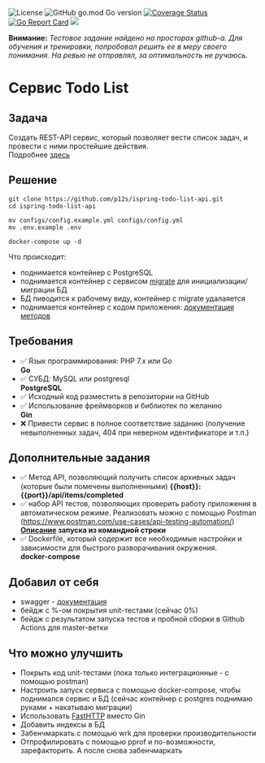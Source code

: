 ![License](https://img.shields.io/github/license/p12s/ispring-todo-list-api)
![GitHub go.mod Go version](https://img.shields.io/github/go-mod/go-version/p12s/ispring-todo-list-api?style=plastic)
[![Coverage Status](https://codecov.io/gh/p12s/ispring-todo-list-api/branch/master/graph/badge.svg?token=sTWAW1J7hW)](https://codecov.io/gh/p12s/ispring-todo-list-api)
[![Go Report Card](https://goreportcard.com/badge/github.com/p12s/ispring-todo-list-api)](https://goreportcard.com/report/github.com/p12s/ispring-todo-list-api)
<img src="https://github.com/p12s/ispring-todo-list-api/workflows/lint-build/badge.svg?branch=master">

**Внимание:** *Тестовое задание найдено на просторах github-а. Для обучения и тренировки, попробовал решить ее в меру своего понимания. На ревью не отправлял, за оптимальность не ручаюсь.*

# Сервис Todo List

## Задача
Создать REST-API сервис, который позволяет вести список задач, и провести с ними простейшие действия.     
Подробнее [здесь](task.md)

## Решение
```
git clone https://github.com/p12s/ispring-todo-list-api.git
cd ispring-todo-list-api 

mv configs/config.example.yml configs/config.yml
mv .env.example .env

docker-compose up -d
```
Что происходит:
- поднимается контейнер с PostgreSQL
- поднимается контейнер с сервисом [migrate](https://github.com/golang-migrate/migrate) для инициализации/миграции БД
- БД пиводится к рабочему виду, контейнер с migrate удалаяется
- поднимается контейнер с кодом приложения: [документация методов](http://localhost/swagger/index.html)

## Требования
- ✅ Язык программирования: PHP 7.x или Go   
  **Go**
- ✅ СУБД: MySQL или postgresql  
  **PostgreSQL**
- ✅ Исходный код разместить в репозитории на GitHub
- ✅ Использование фреймворков и библиотек по желанию  
  **Gin**
- ❌ Привести сервис в полное соответствие заданию (получение невыполненных задач, 404 при неверном идентификаторе и т.п.)  

## Дополнительные задания
- ✅ Метод API, позволяющий получить список архивных задач (которые были помечены выполненными)
  **{{host}}:{{port}}/api/items/completed**
- ✅ набор API тестов, позволяющих проверить работу приложения в автоматическом режиме. Реализовать можно с помощью Postman (https://www.postman.com/use-cases/api-testing-automation/)  
  **[Описание](postman/README.md) запуска из командной строки**
- ✅ Dockerfile, который содержит все необходимые настройки и зависимости для быстрого разворачивания окружения.  
  **docker-compose**

## Добавил от себя  
- swagger - [документация](http://localhost:80/swagger/index.html)  
- бейдж с %-ом покрытия unit-тестами (сейчас 0%)
- бейдж с результатом запуска тестов и пробной сборки в Github Actions для master-ветки


## Что можно улучшить  
- Покрыть код unit-тестами (пока только интеграционные - с помощью postman)
- Настроить запуск сервиса с помощью docker-compose, чтобы поднимался сервис и БД (сейчас контейнер с postgres поднимаю руками + накатываю миграции)
- Использовать [FastHTTP](https://github.com/valyala/fasthttp) вместо Gin  
- Добавить индексы в БД
- Забенчмаркать с помощью wrk для проверки производительности
- Отпрофилировать с помощью pprof и по-возможности, зарефакторить. А после снова забенчмаркать  

